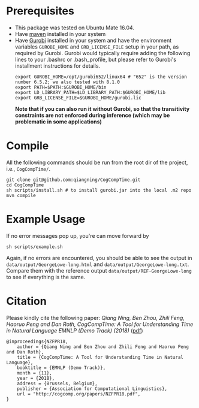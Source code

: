 # Prerequisites
- This package was tested on Ubuntu Mate 16.04.
- Have [maven](https://maven.apache.org/install.html) installed in your system
- Have [Gurobi](http://www.gurobi.com/downloads/gurobi-optimizer) installed in your system and have the environment variables `GUROBI_HOME` and `GRB_LICENSE_FILE` setup in your path, as required by Gurobi. Gurobi would typically require adding the following lines to your .bashrc or .bash_profile, but please refer to Gurobi's installment instructions for details.
  ```
  export GUROBI_HOME=/opt/gurobi652/linux64 # "652" is the version number 6.5.2; we also tested with 8.1.0
  export PATH=$PATH:$GUROBI_HOME/bin
  export LD_LIBRARY_PATH=$LD_LIBRARY_PATH:$GUROBI_HOME/lib
  export GRB_LICENSE_FILE=$GUROBI_HOME/gurobi.lic
  ```
  **Note that if you can also run it without Gurobi, so that the transitivity constraints are not enforced during inference (which may be problematic in some applications)**

# Compile
All the following commands should be run from the root dir of the project, i.e., `CogCompTime/`.

```
git clone git@github.com:qiangning/CogCompTime.git
cd CogCompTime
sh scripts/install.sh # to install gurobi.jar into the local .m2 repo
mvn compile
```

# Example Usage
If no error messages pop up, you're can move forward by
```
sh scripts/example.sh
```

Again, if no errors are encountered, you should be able to see the output in `data/output/GeorgeLowe-long.html` and `data/output/GeorgeLowe-long.txt`. Compare them with the reference output `data/output/REF-GeorgeLowe-long` to see if everything is the same.

# Citation
Please kindly cite the following paper: *Qiang Ning, Ben Zhou, Zhili Feng, Haoruo Peng and Dan Roth, CogCompTime: A Tool for Understanding Time in Natural Language EMNLP (Demo Track) (2018)* ([pdf](http://cogcomp.org/papers/NZFPR18.pdf))

```
@inproceedings{NZFPR18,
    author = {Qiang Ning and Ben Zhou and Zhili Feng and Haoruo Peng and Dan Roth},
    title = {CogCompTime: A Tool for Understanding Time in Natural Language},
    booktitle = {EMNLP (Demo Track)},
    month = {11},
    year = {2018},
    address = {Brussels, Belgium},
    publisher = {Association for Computational Linguistics},
    url = "http://cogcomp.org/papers/NZFPR18.pdf",
}
```